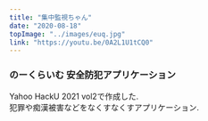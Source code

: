 ```yaml
---
title: "集中監視ちゃん"
date: "2020-08-18"
topImage: "../images/euq.jpg"
link: "https://youtu.be/0A2L1U1tCQ0"
---
```


### のーくらいむ 安全防犯アプリケーション

Yahoo HackU 2021 vol2で作成した.<br>
犯罪や痴漢被害などをなくすなくすアプリケーション.